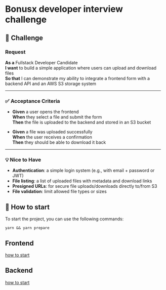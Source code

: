 # Bonusx developer interview challenge

## 📘 Challenge

### Request

**As a** Fullstack Developer Candidate  
**I want** to build a simple application where users can upload and download files  
**So that** I can demonstrate my ability to integrate a frontend form with a backend API and an AWS S3 storage system

---

### ✅ Acceptance Criteria

- **Given** a user opens the frontend  
  **When** they select a file and submit the form  
  **Then** the file is uploaded to the backend and stored in an S3 bucket

- **Given** a file was uploaded successfully  
  **When** the user receives a confirmation  
  **Then** they should be able to download it back

---

### 💡 Nice to Have

- **Authentication**: a simple login system (e.g., with email + password or JWT)
- **File listing**: a list of uploaded files with metadata and download links
- **Presigned URLs**: for secure file uploads/downloads directly to/from S3
- **File validation**: limit allowed file types or sizes

## 🚀 How to start

To start the project, you can use the following commands:

```
yarn && yarn prepare
```

## Frontend

[how to start](./frontend/README.md)

## Backend

[how to start](./backend/README.md)
